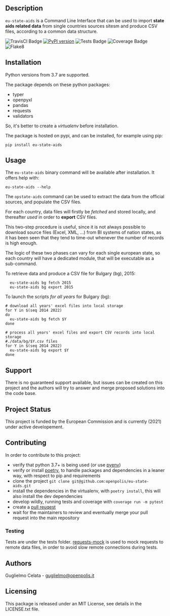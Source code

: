 ## Description

`eu-state-aids` is a Command Line Interface that can be used 
to import **state aids related data** from single countries sources sitesm
and produce CSV files, according to a common  data structure.

![TravisCI Badge](https://travis-ci.com/openpolis/eu-state-aids.svg?branch=master "TravisCI building status")
[![PyPI version](https://badge.fury.io/py/eu-state-aids.svg)](https://badge.fury.io/py/eu-state-aids)
![Tests Badge](https://op-badges.s3.eu-west-1.amazonaws.com/eu-state-aids/tests-badge.svg?2)
![Coverage Badge](https://op-badges.s3.eu-west-1.amazonaws.com/eu-state-aids/coverage-badge.svg?2)
![Flake8](https://op-badges.s3.eu-west-1.amazonaws.com/eu-state-aids/flake8-badge.svg?2)

## Installation

Python versions from 3.7 are supported.
 
The package depends on these python packages:
* typer
* openpyxl
* pandas
* requests
* validators

So, it's better to create a *virtualenv* before installation.

The package is hosted on pypi, and can be installed, for example using pip:

    pip install eu-state-aids 


## Usage

The `eu-state-aids` binary command will be available after installation. 
It offers help with:

    eu-state-aids --help

The `opstate-aids` command can be used to extract the data from the official sources, 
and populate the CSV files.

For each country, data files will firstly be *fetched* and stored locally, 
and thereafter *used* in order to **export** CSV files.

This two-step procedure is useful, since it is not always possible to download source files (Excel, XML, ...) from 
BI systems of nation states, as it has been seen that they tend to time-out whenever the number of records is 
high enough.

The logic of these two phases can vary for each single european state, so each country will have a dedicated module,
that will be executable as a sub-command.

To retrieve data and produce a CSV file for Bulgary (bg), 2015:
 
      eu-state-aids bg fetch 2015
      eu-state-aids bg export 2015

To launch the scripts *for all years* for Bulgary (bg):

    # download all years' excel files into local storage 
    for Y in $(seq 2014 2022)
    do 
      eu-state-aids bg fetch $Y
    done
    
    # process all years' excel files and export CSV records into local storage 
    #./data/bg/$Y.csv files
    for Y in $(seq 2014 2022)
      eu-state-aids bg export $Y
    done

## Support

There is no guaranteed support available, but issues can be created on this project 
and the authors will try to answer and merge proposed solutions into the code base.

## Project Status
This project is funded by the European Commission and is currently (2021) under active developement.

## Contributing
In order to contribute to this project:
* verify that python 3.7+ is being used (or use [pyenv](https://github.com/pyenv/pyenv))
* verify or install [poetry](https://python-poetry.org/), to handle packages and dependencies in a leaner way, 
  with respect to pip and requirements
* clone the project `git clone git@github.com:openpolis/eu-state-aids.git` 
* install the dependencies in the virtualenv, with `poetry install`,
  this will also install the dev dependencies
* develop wildly, running tests and coverage with `coverage run -m pytest`
* create a [pull reuqest](https://docs.github.com/en/github/collaborating-with-pull-requests/proposing-changes-to-your-work-with-pull-requests/about-pull-requests)
* wait for the maintainers to review and eventually merge your pull request into the main repository

### Testing
Tests are under the tests folder. [requests-mock](https://requests-mock.readthedocs.io/en/latest/index.html)
is used to mock requests to remote data files, in order to avoid slow remote connections during tests.

## Authors
Guglielmo Celata - guglielmo@openpolis.it

## Licensing
This package is released under an MIT License, see details in the LICENSE.txt file.

